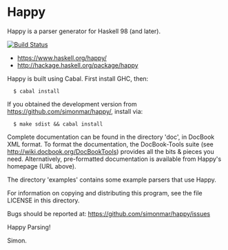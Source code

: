 # Happy

Happy is a parser generator for Haskell 98 (and later).

[![Build Status](https://secure.travis-ci.org/simonmar/happy.svg?branch=master)](http://travis-ci.org/simonmar/happy)

* https://www.haskell.org/happy/
* http://hackage.haskell.org/package/happy

Happy is built using Cabal.  First install GHC, then:
```
  $ cabal install
```
If you obtained the development version from https://github.com/simonmar/happy/,
install via:
```
  $ make sdist && cabal install
```

Complete documentation can be found in the directory 'doc', in
DocBook XML format.  To format the documentation, the DocBook-Tools
suite (see http://wiki.docbook.org/DocBookTools)
provides all the bits & pieces you need.  Alternatively, pre-formatted
documentation is available from Happy's homepage (URL above).

The directory 'examples' contains some example parsers that use Happy.

For information on copying and distributing this program, see the file
LICENSE in this directory.

Bugs should be reported at: https://github.com/simonmar/happy/issues

Happy Parsing!

Simon.

